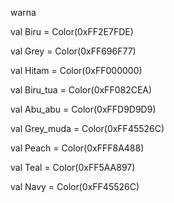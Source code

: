 warna

val Biru = Color(0xFF2E7FDE)

val Grey = Color(0xFF696F77)

val Hitam = Color(0xFF000000)

val Biru_tua = Color(0xFF082CEA)

val Abu_abu = Color(0xFFD9D9D9)

val Grey_muda = Color(0xFF45526C)

val Peach = Color(0xFFF8A488)

val Teal = Color(0xFF5AA897)

val Navy = Color(0xFF45526C)
